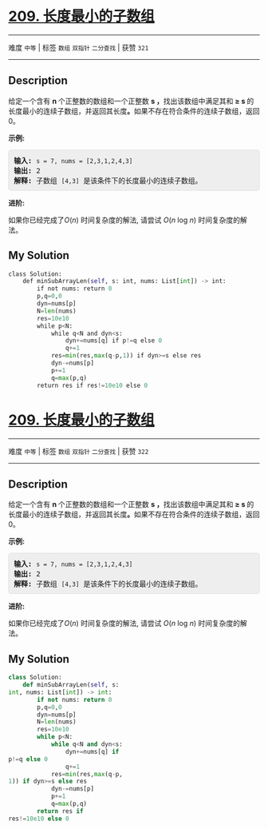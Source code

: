 # [209. 长度最小的子数组](https://leetcode-cn.com/problems/minimum-size-subarray-sum/)

---

难度 `中等` | 标签 `数组` `双指针` `二分查找`  | 获赞 `321`

---

## Description

<style>
section pre{
    background-color: #eee;
    border: 1px solid #ddd;
    padding:10px;
    border-radius: 5px;
}
</style>
<section>
<p>给定一个含有&nbsp;<strong>n&nbsp;</strong>个正整数的数组和一个正整数&nbsp;<strong>s ，</strong>找出该数组中满足其和<strong> ≥ s </strong>的长度最小的连续子数组，并返回其长度<strong>。</strong>如果不存在符合条件的连续子数组，返回 0。</p>
<p><strong>示例:&nbsp;</strong></p>
<pre><strong>输入:</strong> <code>s = 7, nums = [2,3,1,2,4,3]</code>
<strong>输出:</strong> 2
<strong>解释: </strong>子数组&nbsp;<code>[4,3]</code>&nbsp;是该条件下的长度最小的连续子数组。
</pre>
<p><strong>进阶:</strong></p>
<p>如果你已经完成了<em>O</em>(<em>n</em>) 时间复杂度的解法, 请尝试&nbsp;<em>O</em>(<em>n</em> log <em>n</em>) 时间复杂度的解法。</p>
</section>

## My Solution

```python
class Solution:
    def minSubArrayLen(self, s: int, nums: List[int]) -> int:
        if not nums: return 0
        p,q=0,0
        dyn=nums[p]
        N=len(nums)
        res=10e10
        while p<N:
            while q<N and dyn<s:
                dyn+=nums[q] if p!=q else 0
                q+=1
            res=min(res,max(q-p,1)) if dyn>=s else res
            dyn-=nums[p]
            p+=1
            q=max(p,q)
        return res if res!=10e10 else 0
```

# [209. 长度最小的子数组](https://leetcode-cn.com/problems/minimum-size-subarray-sum/)

---

难度 `中等` | 标签 `数组` `双指针` `二分查找`  | 获赞 `322`

---

## Description

<style>
section pre{
    background-color: #eee;
    border: 1px solid #ddd;
    padding:10px;
    border-radius: 5px;
}
</style>
<section>
<p>给定一个含有&nbsp;<strong>n&nbsp;</strong>个正整数的数组和一个正整数&nbsp;<strong>s ，</strong>找出该数组中满足其和<strong> ≥ s </strong>的长度最小的连续子数组，并返回其长度<strong>。</strong>如果不存在符合条件的连续子数组，返回 0。</p>
<p><strong>示例:&nbsp;</strong></p>
<pre><strong>输入:</strong> <code>s = 7, nums = [2,3,1,2,4,3]</code>
<strong>输出:</strong> 2
<strong>解释: </strong>子数组&nbsp;<code>[4,3]</code>&nbsp;是该条件下的长度最小的连续子数组。
</pre>
<p><strong>进阶:</strong></p>
<p>如果你已经完成了<em>O</em>(<em>n</em>) 时间复杂度的解法, 请尝试&nbsp;<em>O</em>(<em>n</em> log <em>n</em>) 时间复杂度的解法。</p>
</section>

## My Solution

```python
class Solution:
    def minSubArrayLen(self, s: 
int, nums: List[int]) -> int:
        if not nums: return 0
        p,q=0,0
        dyn=nums[p]
        N=len(nums)
        res=10e10
        while p<N:
            while q<N and dyn<s:
                dyn+=nums[q] if 
p!=q else 0
                q+=1
            res=min(res,max(q-p,
1)) if dyn>=s else res
            dyn-=nums[p]
            p+=1
            q=max(p,q)
        return res if 
res!=10e10 else 0
```